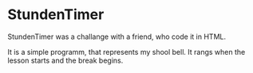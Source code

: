 # StundenTimer

StundenTimer was a challange with a friend, who code it in HTML. 

It is a simple programm, that represents my shool bell. It rangs when the lesson starts and the break begins.
